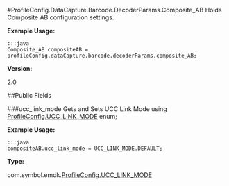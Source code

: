 #ProfileConfig.DataCapture.Barcode.DecoderParams.Composite_AB
Holds Composite AB configuration settings.

**Example Usage:**

	:::java
	Composite_AB compositeAB = profileConfig.dataCapture.barcode.decoderParams.composite_AB;


**Version:**

2.0

##Public Fields

###ucc_link_mode
Gets and Sets UCC Link Mode using [ProfileConfig.UCC_LINK_MODE](ProfileConfig.UCC_LINK_MODE) enum;

**Example Usage:**

	:::java
	compositeAB.ucc_link_mode = UCC_LINK_MODE.DEFAULT;


**Type:**

com.symbol.emdk.[ProfileConfig.UCC_LINK_MODE](ProfileConfig.UCC_LINK_MODE)

